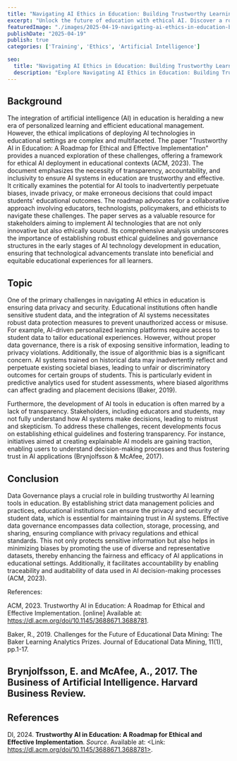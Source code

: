 ```yaml
---
title: "Navigating AI Ethics in Education: Building Trustworthy Learning Tools"
excerpt: "Unlock the future of education with ethical AI. Discover a roadmap to navigate data privacy, bias, and transparency, ensuring trust and innovation in learning."
featuredImage: "./images/2025-04-19-navigating-ai-ethics-in-education-building-trustworthy-learning-tools.jpg"
publishDate: "2025-04-19"
publish: true
categories: ['Training', 'Ethics', 'Artificial Intelligence']

seo:
  title: "Navigating AI Ethics in Education: Building Trustworthy Learning Tools - Policy and Innovation"
  description: "Explore Navigating AI Ethics in Education: Building Trustworthy Learning Tools through a critical lens, with action-oriented recommendations."
---
```


## Background

The integration of artificial intelligence (AI) in education is heralding a new era of personalized learning and efficient educational management. However, the ethical implications of deploying AI technologies in educational settings are complex and multifaceted. The paper "Trustworthy AI in Education: A Roadmap for Ethical and Effective Implementation" provides a nuanced exploration of these challenges, offering a framework for ethical AI deployment in educational contexts (ACM, 2023). The document emphasizes the necessity of transparency, accountability, and inclusivity to ensure AI systems in education are trustworthy and effective. It critically examines the potential for AI tools to inadvertently perpetuate biases, invade privacy, or make erroneous decisions that could impact students' educational outcomes. The roadmap advocates for a collaborative approach involving educators, technologists, policymakers, and ethicists to navigate these challenges. The paper serves as a valuable resource for stakeholders aiming to implement AI technologies that are not only innovative but also ethically sound. Its comprehensive analysis underscores the importance of establishing robust ethical guidelines and governance structures in the early stages of AI technology development in education, ensuring that technological advancements translate into beneficial and equitable educational experiences for all learners.

## Topic

One of the primary challenges in navigating AI ethics in education is ensuring data privacy and security. Educational institutions often handle sensitive student data, and the integration of AI systems necessitates robust data protection measures to prevent unauthorized access or misuse. For example, AI-driven personalized learning platforms require access to student data to tailor educational experiences. However, without proper data governance, there is a risk of exposing sensitive information, leading to privacy violations. Additionally, the issue of algorithmic bias is a significant concern. AI systems trained on historical data may inadvertently reflect and perpetuate existing societal biases, leading to unfair or discriminatory outcomes for certain groups of students. This is particularly evident in predictive analytics used for student assessments, where biased algorithms can affect grading and placement decisions (Baker, 2019).

Furthermore, the development of AI tools in education is often marred by a lack of transparency. Stakeholders, including educators and students, may not fully understand how AI systems make decisions, leading to mistrust and skepticism. To address these challenges, recent developments focus on establishing ethical guidelines and fostering transparency. For instance, initiatives aimed at creating explainable AI models are gaining traction, enabling users to understand decision-making processes and thus fostering trust in AI applications (Brynjolfsson & McAfee, 2017).

## Conclusion

Data Governance plays a crucial role in building trustworthy AI learning tools in education. By establishing strict data management policies and practices, educational institutions can ensure the privacy and security of student data, which is essential for maintaining trust in AI systems. Effective data governance encompasses data collection, storage, processing, and sharing, ensuring compliance with privacy regulations and ethical standards. This not only protects sensitive information but also helps in minimizing biases by promoting the use of diverse and representative datasets, thereby enhancing the fairness and efficacy of AI applications in educational settings. Additionally, it facilitates accountability by enabling traceability and auditability of data used in AI decision-making processes (ACM, 2023).

References:

ACM, 2023. Trustworthy AI in Education: A Roadmap for Ethical and Effective Implementation. [online] Available at: <https://dl.acm.org/doi/10.1145/3688671.3688781>.

Baker, R., 2019. Challenges for the Future of Educational Data Mining: The Baker Learning Analytics Prizes. Journal of Educational Data Mining, 11(1), pp.1-17.

Brynjolfsson, E. and McAfee, A., 2017. The Business of Artificial Intelligence. Harvard Business Review.
--

## References

Dl, 2024. **Trustworthy AI in Education: A Roadmap for Ethical and Effective Implementation**. *Source*. Available at: <Link: https://dl.acm.org/doi/10.1145/3688671.3688781>.